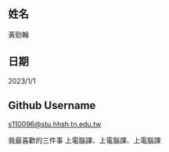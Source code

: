 姓名
----
黃勁翰

日期
----
2023/1/1

Github Username
---------------
s110096@stu.hhsh.tn.edu.tw

我最喜歡的三件事
上電腦課、上電腦課、上電腦課